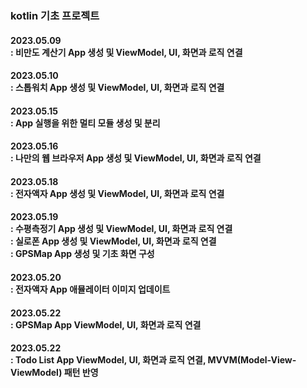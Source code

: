 ### kotlin 기초 프로젝트

<p>
  <h4>2023.05.09<br>
  : 비만도 계산기 App 생성 및 ViewModel, UI, 화면과 로직 연결</h4>
</p>

<p>
  <h4>2023.05.10<br>
  : 스톱워치 App 생성 및 ViewModel, UI, 화면과 로직 연결</h4>
</p>

<p>
  <h4>2023.05.15<br>
  : App 실행을 위한 멀티 모듈 생성 및 분리</h4>
</p>

<p>
  <h4>2023.05.16<br>
  : 나만의 웹 브라우저 App 생성 및 ViewModel, UI, 화면과 로직 연결</h4>
</p>

<p>
  <h4>2023.05.18<br>
  : 전자액자 App 생성 및 ViewModel, UI, 화면과 로직 연결</h4>
</p>

<p>
  <h4>2023.05.19<br>
  : 수평측정기 App 생성 및 ViewModel, UI, 화면과 로직 연결<br/>
  : 실로폰 App 생성 및 ViewModel, UI, 화면과 로직 연결<br/>
  : GPSMap App 생성 및 기초 화면 구성</h4>
</p>

<p>
  <h4>2023.05.20<br/>
  : 전자액자 App 애뮬레이터 이미지 업데이트</h4>
</p>

<p>
  <h4>2023.05.22<br/>
  : GPSMap App ViewModel, UI, 화면과 로직 연결</h4>
</p>

<p>
  <h4>2023.05.22<br/>
  : Todo List App ViewModel, UI, 화면과 로직 연결, MVVM(Model-View-ViewModel) 패턴 반영</h4>
</p>